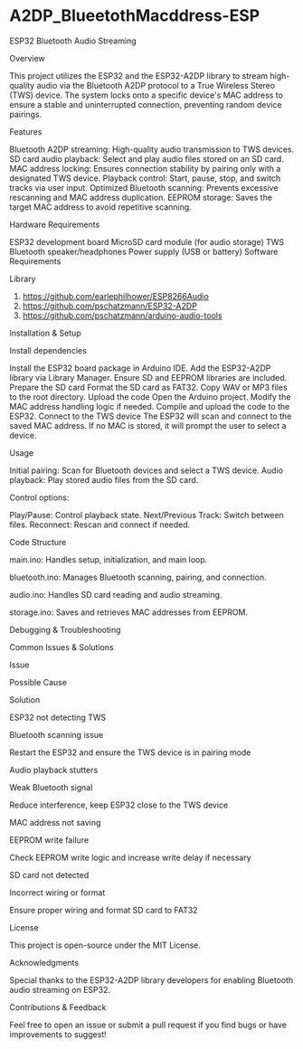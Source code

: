 # A2DP_BlueetothMacddress-ESP
ESP32 Bluetooth Audio Streaming

Overview

This project utilizes the ESP32 and the ESP32-A2DP library to stream high-quality audio via the Bluetooth A2DP protocol to a True Wireless Stereo (TWS) device. The system locks onto a specific device's MAC address to ensure a stable and uninterrupted connection, preventing random device pairings.

Features

Bluetooth A2DP streaming: High-quality audio transmission to TWS devices.
SD card audio playback: Select and play audio files stored on an SD card.
MAC address locking: Ensures connection stability by pairing only with a designated TWS device.
Playback control: Start, pause, stop, and switch tracks via user input.
Optimized Bluetooth scanning: Prevents excessive rescanning and MAC address duplication.
EEPROM storage: Saves the target MAC address to avoid repetitive scanning.

Hardware Requirements

ESP32 development board
MicroSD card module (for audio storage)
TWS Bluetooth speaker/headphones
Power supply (USB or battery)
Software Requirements

Library
1. https://github.com/earlephilhower/ESP8266Audio
2. https://github.com/pschatzmann/ESP32-A2DP
3. https://github.com/pschatzmann/arduino-audio-tools

Installation & Setup

Install dependencies

Install the ESP32 board package in Arduino IDE.
Add the ESP32-A2DP library via Library Manager.
Ensure SD and EEPROM libraries are included.
Prepare the SD card
Format the SD card as FAT32.
Copy WAV or MP3 files to the root directory.
Upload the code
Open the Arduino project.
Modify the MAC address handling logic if needed.
Compile and upload the code to the ESP32.
Connect to the TWS device
The ESP32 will scan and connect to the saved MAC address.
If no MAC is stored, it will prompt the user to select a device.

Usage

Initial pairing: Scan for Bluetooth devices and select a TWS device.
Audio playback: Play stored audio files from the SD card.

Control options:

Play/Pause: Control playback state.
Next/Previous Track: Switch between files.
Reconnect: Rescan and connect if needed.

Code Structure

main.ino: Handles setup, initialization, and main loop.

bluetooth.ino: Manages Bluetooth scanning, pairing, and connection.

audio.ino: Handles SD card reading and audio streaming.

storage.ino: Saves and retrieves MAC addresses from EEPROM.

Debugging & Troubleshooting

Common Issues & Solutions

Issue

Possible Cause

Solution

ESP32 not detecting TWS

Bluetooth scanning issue

Restart the ESP32 and ensure the TWS device is in pairing mode

Audio playback stutters

Weak Bluetooth signal

Reduce interference, keep ESP32 close to the TWS device

MAC address not saving

EEPROM write failure

Check EEPROM write logic and increase write delay if necessary

SD card not detected

Incorrect wiring or format

Ensure proper wiring and format SD card to FAT32

License

This project is open-source under the MIT License.

Acknowledgments

Special thanks to the ESP32-A2DP library developers for enabling Bluetooth audio streaming on ESP32.

Contributions & Feedback

Feel free to open an issue or submit a pull request if you find bugs or have improvements to suggest!

